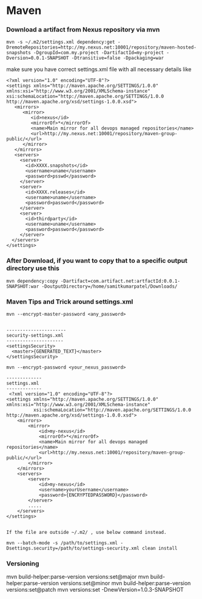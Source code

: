 # Maven

### Download a artifact from Nexus repository via mvn
```
mvn -s ~/.m2/settings.xml dependency:get -DremoteRepositories=http://my.nexus.net:10001/repository/maven-hosted-snapshots -DgroupId=com.my.project -DartifactId=my-project -Dversion=0.0.1-SNAPSHOT -Dtransitive=false -Dpackaging=war
```
make sure you have correct settings.xml file with all necessary details like 
```
<?xml version="1.0" encoding="UTF-8"?>
<settings xmlns="http://maven.apache.org/SETTINGS/1.0.0" xmlns:xsi="http://www.w3.org/2001/XMLSchema-instance" xsi:schemaLocation="http://maven.apache.org/SETTINGS/1.0.0 http://maven.apache.org/xsd/settings-1.0.0.xsd">
   <mirrors>
      <mirror>
         <id>nexus</id>
         <mirrorOf>*</mirrorOf>
         <name>Main mirror for all devops managed repositories</name>
         <url>http://my.nexus.net:10001/repository/maven-group-public/</url>
      </mirror>
   </mirrors>
   <servers>
     <server>
       <id>XXXX.snapshots</id>
       <username>uname</username>
       <password>psswd</password>
     </server>
     <server>
       <id>XXXX.releases</id>
       <username>uname</username>
       <password>password</password>
     </server>
     <server>
       <id>thirdparty</id>
       <username>uname</username>
       <password>password</password>
     </server>
  </servers>
</settings>
```
### After Download, if you want to copy that to a specific output directory use this
```
mvn dependency:copy -Dartifact=com.artifact.net:artfactId:0.0.1-SNAPSHOT:war -DoutputDirectory=/home/samitkumarpatel/Downloads/
```


### Maven Tips and Trick around settings.xml

```
mvn --encrypt-master-password <any_password>
 
 
----------------------
security-settings.xml
---------------------
<settingsSecurity>
  <master>{GENERATED_TEXT}</master>
</settingsSecurity>
 
mvn --encrypt-password <your_nexus_password>
 
-------------
settings.xml
-------------
 <?xml version="1.0" encoding="UTF-8"?>
<settings xmlns="http://maven.apache.org/SETTINGS/1.0.0" xmlns:xsi="http://www.w3.org/2001/XMLSchema-instance"
          xsi:schemaLocation="http://maven.apache.org/SETTINGS/1.0.0 http://maven.apache.org/xsd/settings-1.0.0.xsd">
    <mirrors>
        <mirror>
            <id>my-nexus</id>
            <mirrorOf>*</mirrorOf>
            <name>Main mirror for all devops managed repositories</name>
            <url>http://my.nexus.net:10001/repository/maven-group-public/</url>
        </mirror>
    </mirrors>
    <servers>
        <server>
            <id>my-nexus</id>
            <username>yourUsername</username>
            <password>{ENCRYPTEDPASSWORD}</password>
        </server>
        .....
    </servers>
</settings>
 
 
If the file are outside ~/.m2/ , use below command instead.
 
mvn --batch-mode -s /path/to/settings.xml -Dsettings.security=/path/to/settings-security.xml clean install
```

### Versioning
mvn build-helper:parse-version versions:set@major
mvn build-helper:parse-version versions:set@minor
mvn build-helper:parse-version versions:set@patch
mvn versions:set -DnewVersion=1.0.3-SNAPSHOT


